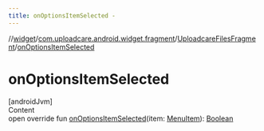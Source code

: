 ```yaml
---
title: onOptionsItemSelected -
---
```

//[widget](../../index.md)/[com.uploadcare.android.widget.fragment](../index.md)/[UploadcareFilesFragment](index.md)/[onOptionsItemSelected](on-options-item-selected.md)



# onOptionsItemSelected  
[androidJvm]  
Content  
open override fun [onOptionsItemSelected](on-options-item-selected.md)(item: [MenuItem](https://developer.android.com/reference/kotlin/android/view/MenuItem.html)): [Boolean](https://kotlinlang.org/api/latest/jvm/stdlib/kotlin/-boolean/index.html)  



